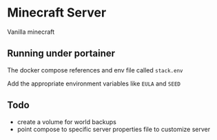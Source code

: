# Minecraft Server
Vanilla minecraft

## Running under portainer
The docker compose references and env file called `stack.env`

Add the appropriate environment variables like `EULA` and `SEED`

## Todo
* create a volume for world backups
* point compose to specific server properties file to customize server


